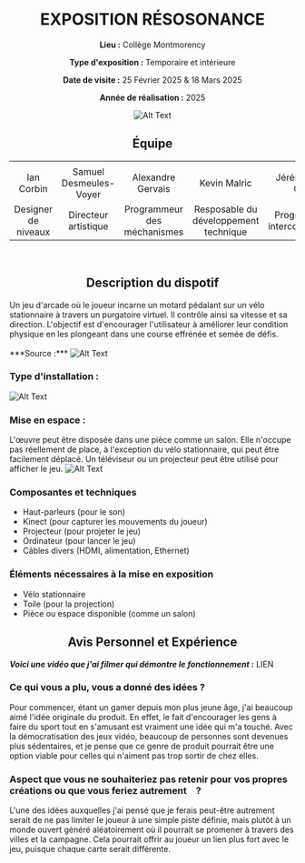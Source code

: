 <h1 align="center">EXPOSITION RÉSOSONANCE</h1>

<div align=center>
  
**Lieu :** Collège Montmorency
<br>
  
**Type d'exposition :** Temporaire et intérieure
<br>
  
**Date de visite :** 25 Février 2025 & 18 Mars 2025

**Année de réalisation :** 2025
</div>


<div align="center">
<img src="https://github.com/MrPoutineQc/H25_V11_inspirations_ZACKARYWARREN/blob/main/projet_finissant/medias/c0ndu8_logo.png" alt="Alt Text">
</div>

<h2 align="center"">Équipe</h2>

<table align="center">
  <tr>
    <td><img src=""></td>
    <td><img src=""></td>
    <td><img src=""></td>
    <td><img src=""></td>
    <td><img src=""></td>
  </tr>
  <tr align="center">
    <td>Ian Corbin</td>
    <td>Samuel Desmeules-Voyer</td>
    <td>Alexandre Gervais</td>
    <td>Kevin Malric</td>
    <td>Jérémy Roy-Coté</td>
  </tr>
    <tr align="center">
    <td>Designer de niveaux</td>
    <td>Directeur artistique</td>
    <td>Programmeur des méchanismes</td>
    <td>Resposable du développement technique</td>
    <td>Programmeur interconnectivité</td>
  </tr>
</table>
<br>


<h2 align="center">Description du dispotif</h2>
Un jeu d'arcade où le joueur incarne un motard pédalant sur un vélo stationnaire à travers un purgatoire virtuel. Il contrôle ainsi sa vitesse et sa direction. L'objectif est d'encourager l'utilisateur à améliorer leur condition physique en les plongeant dans une course effrénée et semée de défis. 
<br>
<br>
***Source :*** 

<img src="" alt="Alt Text">

### Type d'installation : 
<img src="" alt="Alt Text">

### Mise en espace :
L'œuvre peut être disposée dans une pièce comme un salon. Elle n'occupe pas réellement de place, à l'exception du vélo stationnaire, qui peut être facilement déplacé. Un téléviseur ou un projecteur peut être utilisé pour afficher le jeu.
<img src="" alt="Alt Text">


<h3>Composantes et techniques</h3>
<ul>
    <li>Haut-parleurs (pour le son)</li>
    <li>Kinect (pour capturer les mouvements du joueur)</li>
    <li>Projecteur (pour projeter le jeu)</li>
    <li>Ordinateur (pour lancer le jeu)</li>
    <li>Câbles divers (HDMI, alimentation, Ethernet)</li>
</ul>

<h3>Éléments nécessaires à la mise en exposition</h3>
<ul>
    <li>Vélo stationnaire</li>
    <li>Toile (pour la projection)</li>
    <li>Pièce ou espace disponible (comme un salon)</li>
</ul>




<h2 align="center">Avis Personnel et Expérience</h2>

***Voici une vidéo que j'ai filmer qui démontre le fonctionnement :*** LIEN

### Ce qui vous a plu, vous a donné des idées ?
Pour commencer, étant un gamer depuis mon plus jeune âge, j'ai beaucoup aimé l'idée originale du produit. En effet, le fait d'encourager les gens à faire du sport tout en s'amusant est vraiment une idée qui m'a touché. Avec la démocratisation des jeux vidéo, beaucoup de personnes sont devenues plus sédentaires, et je pense que ce genre de produit pourrait être une option viable pour celles qui n'aiment pas trop sortir de chez elles.

### Aspect que vous ne souhaiteriez pas retenir pour vos propres créations ou que vous feriez autrement ?
L'une des idées auxquelles j'ai pensé que je ferais peut-être autrement serait de ne pas limiter le joueur à une simple piste définie, mais plutôt à un monde ouvert généré aléatoirement où il pourrait se promener à travers des villes et la campagne. Cela pourrait offrir au joueur un lien plus fort avec le jeu, puisque chaque carte serait différente.


 

